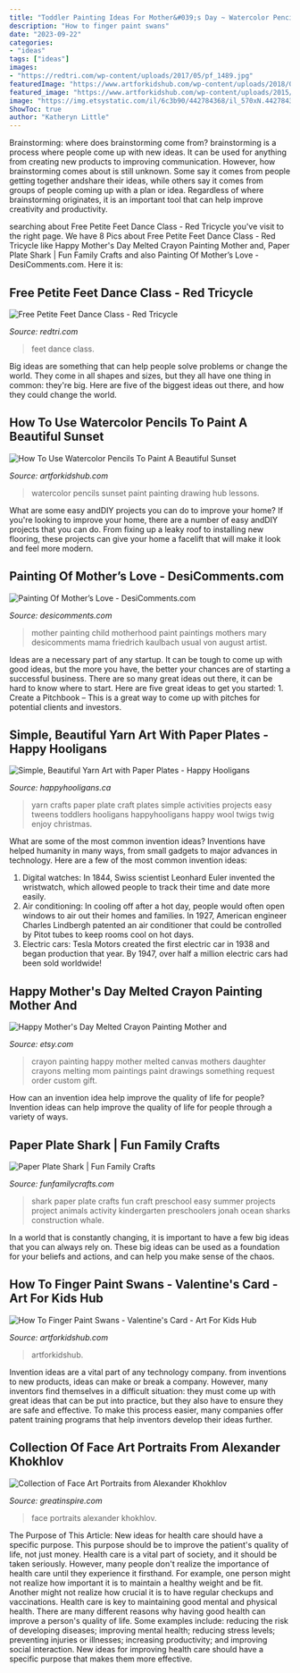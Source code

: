 ```yaml
---
title: "Toddler Painting Ideas For Mother&#039;s Day ~ Watercolor Pencils Sunset Paint Painting Drawing Hub Lessons"
description: "How to finger paint swans"
date: "2023-09-22"
categories:
- "ideas"
tags: ["ideas"]
images:
- "https://redtri.com/wp-content/uploads/2017/05/pf_1489.jpg"
featuredImage: "https://www.artforkidshub.com/wp-content/uploads/2018/02/How-To-Use-Watercolor-Pencils-To-Paint-A-Sunset-feature.jpg"
featured_image: "https://www.artforkidshub.com/wp-content/uploads/2015/01/paint-swan-feature.jpg"
image: "https://img.etsystatic.com/il/6c3b90/442784368/il_570xN.442784368_nsks.jpg?version=0"
ShowToc: true
author: "Katheryn Little"
---
```



Brainstorming: where does brainstorming come from?
brainstorming is a process where people come up with new ideas. It can be used for anything from creating new products to improving communication. However, how brainstorming comes about is still unknown. Some say it comes from people getting together andshare their ideas, while others say it comes from groups of people coming up with a plan or idea. Regardless of where brainstorming originates, it is an important tool that can help improve creativity and productivity.

	

		
searching about Free Petite Feet Dance Class - Red Tricycle you've visit to the right page. We have 8 Pics about Free Petite Feet Dance Class - Red Tricycle like Happy Mother&#039;s Day Melted Crayon Painting Mother and, Paper Plate Shark | Fun Family Crafts and also Painting Of Mother’s Love - DesiComments.com. Here it is:
		
    
## Free Petite Feet Dance Class - Red Tricycle

<img loading=lazy src="https://redtri.com/wp-content/uploads/2017/05/pf_1489.jpg" onerror="this.onerror=null;this.src='https://tse3.mm.bing.net/th?id=OIP.0HsiZG1wW1T39kmLDCVJTQHaE8&amp;pid=15.1';" alt="Free Petite Feet Dance Class - Red Tricycle">

_Source: redtri.com_

>feet dance class. 

	

Big ideas are something that can help people solve problems or change the world. They come in all shapes and sizes, but they all have one thing in common: they're big. Here are five of the biggest ideas out there, and how they could change the world.

    
## How To Use Watercolor Pencils To Paint A Beautiful Sunset

<img loading=lazy src="https://www.artforkidshub.com/wp-content/uploads/2018/02/How-To-Use-Watercolor-Pencils-To-Paint-A-Sunset-feature.jpg" onerror="this.onerror=null;this.src='https://tse1.mm.bing.net/th?id=OIP.pIgHdCPiePyr5g6dq3qYZAHaEK&amp;pid=15.1';" alt="How To Use Watercolor Pencils To Paint A Beautiful Sunset">

_Source: artforkidshub.com_

>watercolor pencils sunset paint painting drawing hub lessons. 

	

What are some easy andDIY projects you can do to improve your home?
If you're looking to improve your home, there are a number of easy andDIY projects that you can do. From fixing up a leaky roof to installing new flooring, these projects can give your home a facelift that will make it look and feel more modern.

    
## Painting Of Mother’s Love - DesiComments.com

<img loading=lazy src="https://www.desicomments.com/dc2/03/195664/1956641.jpg" onerror="this.onerror=null;this.src='https://tse3.mm.bing.net/th?id=OIP.kX6Ver2-4BOifS_KsZAElwHaJB&amp;pid=15.1';" alt="Painting Of Mother’s Love - DesiComments.com">

_Source: desicomments.com_

>mother painting child motherhood paint paintings mothers mary desicomments mama friedrich kaulbach usual von august artist. 

	

Ideas are a necessary part of any startup. It can be tough to come up with good ideas, but the more you have, the better your chances are of starting a successful business. There are so many great ideas out there, it can be hard to know where to start. Here are five great ideas to get you started: 1. Create a Pitchbook – This is a great way to come up with pitches for potential clients and investors.

    
## Simple, Beautiful Yarn Art With Paper Plates - Happy Hooligans

<img loading=lazy src="https://happyhooligans.ca/wp-content/uploads/2015/10/Paper-Plate-Yarn-Art-Happy-Hooligans-.jpg" onerror="this.onerror=null;this.src='https://tse3.mm.bing.net/th?id=OIP.EEoQCtcLq4XeXOihs9j1sgAAAA&amp;pid=15.1';" alt="Simple, Beautiful Yarn Art with Paper Plates - Happy Hooligans">

_Source: happyhooligans.ca_

>yarn crafts paper plate craft plates simple activities projects easy tweens toddlers hooligans happyhooligans happy wool twigs twig enjoy christmas. 

	

What are some of the most common invention ideas?
Inventions have helped humanity in many ways, from small gadgets to major advances in technology. Here are a few of the most common invention ideas:
1. Digital watches: In 1844, Swiss scientist Leonhard Euler invented the wristwatch, which allowed people to track their time and date more easily.
2. Air conditioning: In cooling off after a hot day, people would often open windows to air out their homes and families. In 1927, American engineer Charles Lindbergh patented an air conditioner that could be controlled by Pitot tubes to keep rooms cool on hot days.
3. Electric cars: Tesla Motors created the first electric car in 1938 and began production that year. By 1947, over half a million electric cars had been sold worldwide!

    
## Happy Mother&#039;s Day Melted Crayon Painting Mother And

<img loading=lazy src="https://img.etsystatic.com/il/6c3b90/442784368/il_570xN.442784368_nsks.jpg?version=0" onerror="this.onerror=null;this.src='https://tse3.mm.bing.net/th?id=OIP.F78eAoaY7OST5Rttxpne9QHaJ4&amp;pid=15.1';" alt="Happy Mother&#039;s Day Melted Crayon Painting Mother and">

_Source: etsy.com_

>crayon painting happy mother melted canvas mothers daughter crayons melting mom paintings paint drawings something request order custom gift. 

	

How can an invention idea help improve the quality of life for people?
Invention ideas can help improve the quality of life for people through a variety of ways.

    
## Paper Plate Shark | Fun Family Crafts

<img loading=lazy src="http://funfamilycrafts.com/wp-content/uploads/2012/06/IMG_7380.jpg" onerror="this.onerror=null;this.src='https://tse1.mm.bing.net/th?id=OIP.lfj1hhQFJ52u-h8VKj3kTQHaJ4&amp;pid=15.1';" alt="Paper Plate Shark | Fun Family Crafts">

_Source: funfamilycrafts.com_

>shark paper plate crafts fun craft preschool easy summer projects project animals activity kindergarten preschoolers jonah ocean sharks construction whale. 

	

In a world that is constantly changing, it is important to have a few big ideas that you can always rely on. These big ideas can be used as a foundation for your beliefs and actions, and can help you make sense of the chaos.

    
## How To Finger Paint Swans - Valentine&#039;s Card - Art For Kids Hub

<img loading=lazy src="https://www.artforkidshub.com/wp-content/uploads/2015/01/paint-swan-feature.jpg" onerror="this.onerror=null;this.src='https://tse4.mm.bing.net/th?id=OIP.hI4ym1gPbAjWSXpgvUTq_gHaEJ&amp;pid=15.1';" alt="How To Finger Paint Swans - Valentine&#039;s Card - Art For Kids Hub">

_Source: artforkidshub.com_

>artforkidshub. 

	

Invention ideas are a vital part of any technology company. from inventions to new products, ideas can make or break a company. However, many inventors find themselves in a difficult situation: they must come up with great ideas that can be put into practice, but they also have to ensure they are safe and effective. To make this process easier, many companies offer patent training programs that help inventors develop their ideas further.

    
## Collection Of Face Art Portraits From Alexander Khokhlov

<img loading=lazy src="https://greatinspire.com/wp-content/uploads/2013/12/Collection-of-Face-Art-Portraits-from-Alexander-Khokhlov-11.jpg" onerror="this.onerror=null;this.src='https://tse4.mm.bing.net/th?id=OIP.fJHNKtCW1yFMyPWYO0AR8wHaLH&amp;pid=15.1';" alt="Collection of Face Art Portraits from Alexander Khokhlov">

_Source: greatinspire.com_

>face portraits alexander khokhlov. 

	

The Purpose of This Article: New ideas for health care should have a specific purpose. This purpose should be to improve the patient's quality of life, not just money.
Health care is a vital part of society, and it should be taken seriously. However, many people don't realize the importance of health care until they experience it firsthand. For example, one person might not realize how important it is to maintain a healthy weight and be fit. Another might not realize how crucial it is to have regular checkups and vaccinations. Health care is key to maintaining good mental and physical health. There are many different reasons why having good health can improve a person's quality of life. Some examples include: reducing the risk of developing diseases; improving mental health; reducing stress levels; preventing injuries or illnesses; increasing productivity; and improving social interaction. New ideas for improving health care should have a specific purpose that makes them more effective.

